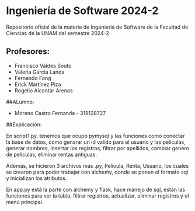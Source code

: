 # Ingeniería de Software 2024-2
Repositorio oficial de la materia de Ingenieria de Software de la Facultad de Ciencias de la UNAM del semestre 2024-2

## Profesores:

- Francisco Valdes Souto
- Valeria Garcia Landa
- Fernando Fong
- Erick Martínez Piza
- Rogelio Alcantar Arenas

##ALumno:

- Moreno Castro Fernanda - 319128727

##Explicación:

En script1.py. tenemos que ocupo pymysql y las funciones como conectar la base de datos, como genarar un id valido para el usuario y las peliculas, generar nombres, insertar los registros, filtrar por apellidos, cambiar genero de peliculas, eliminar rentas antiguas.

Además, se hicieron 3 archivos más .py, Pelicula, Renta, Usuario, los cuales se crearon para poder trabajar con alchemy, donde se ponen el formato sql y inicializan los atributos. 

En app.py está la parte con alchemy y flask, hace manejo de sql, están las funciones para ver la tabla, filtrar registros, actualizar, eliminar registros y el menú principal.


